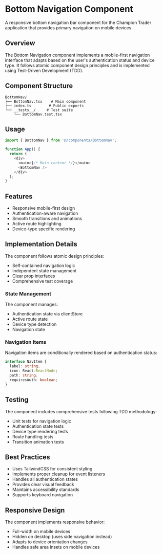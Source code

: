 # Bottom Navigation Component

A responsive bottom navigation bar component for the Champion Trader application that provides primary navigation on mobile devices.

## Overview

The Bottom Navigation component implements a mobile-first navigation interface that adapts based on the user's authentication status and device type. It follows atomic component design principles and is implemented using Test-Driven Development (TDD).

## Component Structure

```
BottomNav/
├── BottomNav.tsx    # Main component
├── index.ts        # Public exports
└── __tests__/     # Test suite
    └── BottomNav.test.tsx
```

## Usage

```typescript
import { BottomNav } from '@/components/BottomNav';

function App() {
  return (
    <div>
      <main>{/* Main content */}</main>
      <BottomNav />
    </div>
  );
}
```

## Features

- Responsive mobile-first design
- Authentication-aware navigation
- Smooth transitions and animations
- Active route highlighting
- Device-type specific rendering

## Implementation Details

The component follows atomic design principles:
- Self-contained navigation logic
- Independent state management
- Clear prop interfaces
- Comprehensive test coverage

### State Management

The component manages:
- Authentication state via clientStore
- Active route state
- Device type detection
- Navigation state

### Navigation Items

Navigation items are conditionally rendered based on authentication status:

```typescript
interface NavItem {
  label: string;
  icon: React.ReactNode;
  path: string;
  requiresAuth: boolean;
}
```

## Testing

The component includes comprehensive tests following TDD methodology:
- Unit tests for navigation logic
- Authentication state tests
- Device type rendering tests
- Route handling tests
- Transition animation tests

## Best Practices

- Uses TailwindCSS for consistent styling
- Implements proper cleanup for event listeners
- Handles all authentication states
- Provides clear visual feedback
- Maintains accessibility standards
- Supports keyboard navigation

## Responsive Design

The component implements responsive behavior:
- Full-width on mobile devices
- Hidden on desktop (uses side navigation instead)
- Adapts to device orientation changes
- Handles safe area insets on mobile devices
